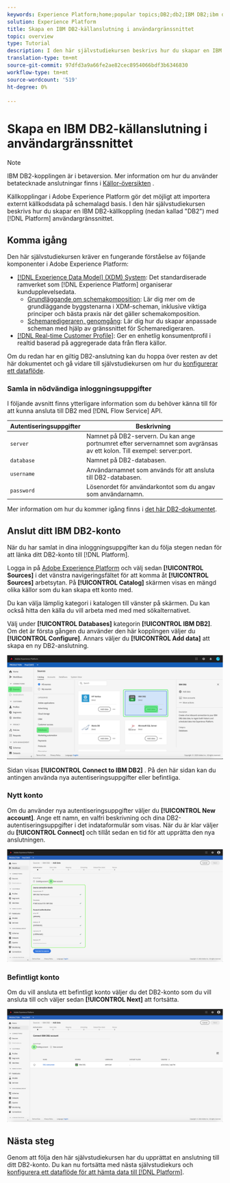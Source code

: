 ```yaml
---
keywords: Experience Platform;home;popular topics;DB2;db2;IBM DB2;ibm db2
solution: Experience Platform
title: Skapa en IBM DB2-källanslutning i användargränssnittet
topic: overview
type: Tutorial
description: I den här självstudiekursen beskrivs hur du skapar en IBM DB2-källkoppling (nedan kallad DB2) med hjälp av användargränssnittet för plattformen.
translation-type: tm+mt
source-git-commit: 97dfd3a9a66fe2ae82cec8954066bdf3b6346830
workflow-type: tm+mt
source-wordcount: '519'
ht-degree: 0%

---
```




# Skapa en IBM DB2-källanslutning i användargränssnittet

>[!NOTE]
>
> IBM DB2-kopplingen är i betaversion. Mer information om hur du använder betatecknade anslutningar finns i [Källor-översikten](../../../../home.md#terms-and-conditions) .

Källkopplingar i Adobe Experience Platform gör det möjligt att importera externt källkodsdata på schemalagd basis. I den här självstudiekursen beskrivs hur du skapar en IBM DB2-källkoppling (nedan kallad &quot;DB2&quot;) med [!DNL Platform] användargränssnittet.

## Komma igång

Den här självstudiekursen kräver en fungerande förståelse av följande komponenter i Adobe Experience Platform:

* [[!DNL Experience Data Model] (XDM) System](../../../../../xdm/home.md): Det standardiserade ramverket som [!DNL Experience Platform] organiserar kundupplevelsedata.
   * [Grundläggande om schemakomposition](../../../../../xdm/schema/composition.md): Lär dig mer om de grundläggande byggstenarna i XDM-scheman, inklusive viktiga principer och bästa praxis när det gäller schemakomposition.
   * [Schemaredigeraren, genomgång](../../../../../xdm/tutorials/create-schema-ui.md): Lär dig hur du skapar anpassade scheman med hjälp av gränssnittet för Schemaredigeraren.
* [[!DNL Real-time Customer Profile]](../../../../../profile/home.md): Ger en enhetlig konsumentprofil i realtid baserad på aggregerade data från flera källor.

Om du redan har en giltig DB2-anslutning kan du hoppa över resten av det här dokumentet och gå vidare till självstudiekursen om hur du [konfigurerar ett dataflöde](../../dataflow/databases.md).

### Samla in nödvändiga inloggningsuppgifter

I följande avsnitt finns ytterligare information som du behöver känna till för att kunna ansluta till DB2 med [!DNL Flow Service] API.

| Autentiseringsuppgifter | Beskrivning |
| ---------- | ----------- |
| `server` | Namnet på DB2-servern. Du kan ange portnumret efter servernamnet som avgränsas av ett kolon. Till exempel: server:port. |
| `database` | Namnet på DB2-databasen. |
| `username` | Användarnamnet som används för att ansluta till DB2-databasen. |
| `password` | Lösenordet för användarkontot som du angav som användarnamn. |

Mer information om hur du kommer igång finns i [det här DB2-dokumentet](https://www.ibm.com/support/knowledgecenter/SSFMBX/com.ibm.swg.im.dashdb.doc/connecting/connect_credentials.html).

## Anslut ditt IBM DB2-konto

När du har samlat in dina inloggningsuppgifter kan du följa stegen nedan för att länka ditt DB2-konto till [!DNL Platform].

Logga in på [Adobe Experience Platform](https://platform.adobe.com) och välj sedan **[!UICONTROL Sources]** i det vänstra navigeringsfältet för att komma åt **[!UICONTROL Sources]** arbetsytan. På **[!UICONTROL Catalog]** skärmen visas en mängd olika källor som du kan skapa ett konto med.

Du kan välja lämplig kategori i katalogen till vänster på skärmen. Du kan också hitta den källa du vill arbeta med med med sökalternativet.

Välj under **[!UICONTROL Databases]** kategorin **[!UICONTROL IBM DB2]**. Om det är första gången du använder den här kopplingen väljer du **[!UICONTROL Configure]**. Annars väljer du **[!UICONTROL Add data]** att skapa en ny DB2-anslutning.

![katalog](../../../../images/tutorials/create/ibm-db2/catalog.png)

Sidan visas **[!UICONTROL Connect to IBM DB2]** . På den här sidan kan du antingen använda nya autentiseringsuppgifter eller befintliga.

### Nytt konto

Om du använder nya autentiseringsuppgifter väljer du **[!UICONTROL New account]**. Ange ett namn, en valfri beskrivning och dina DB2-autentiseringsuppgifter i det indataformulär som visas. När du är klar väljer du **[!UICONTROL Connect]** och tillåt sedan en tid för att upprätta den nya anslutningen.

![koppla](../../../../images/tutorials/create/ibm-db2/new.png)

### Befintligt konto

Om du vill ansluta ett befintligt konto väljer du det DB2-konto som du vill ansluta till och väljer sedan **[!UICONTROL Next]** att fortsätta.

![befintlig](../../../../images/tutorials/create/ibm-db2/existing.png)

## Nästa steg

Genom att följa den här självstudiekursen har du upprättat en anslutning till ditt DB2-konto. Du kan nu fortsätta med nästa självstudiekurs och [konfigurera ett dataflöde för att hämta data till [!DNL Platform]](../../dataflow/databases.md).